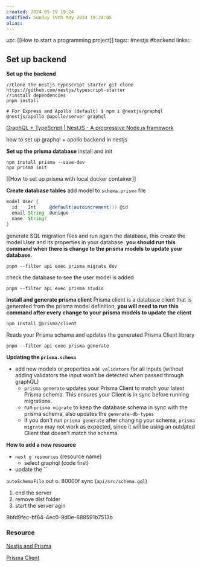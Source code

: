 ```yaml
---
created: 2024-05-19 19:24 
modified: Sunday 19th May 2024 19:24:05
alias: 
---
```

up::  [[How to start a programming project]]
tags::  #nestjs #backend 
links::
## Set up backend


**Set up the backend**
```
//Clone the nestjs typescript starter git clone
https://github.com/nestjs/typescript-starter 
//install dependencies
pnpm install

# For Express and Apollo (default) $ npm i @nestjs/graphql @nestjs/apollo @apollo/server graphql
```
[GraphQL + TypeScript | NestJS - A progressive Node.js framework](https://docs.nestjs.com/graphql/quick-start)

how to set up graphql + apollo backend in nestjs


**Set up the prisma database**
install and init
```
npm install prisma --save-dev
npx prisma init
```


[[How to set up prisma with local docker container]]


**Create database tables**
add model to `schema.prisma` file
```groovy
model User {
  id    Int     @default(autoincrement()) @id
  email String  @unique
  name  String?
}
```

generate SQL migration files and run again the database, this create the model User and its properties in your database. **you should run this command when there is change to the prisma models to update your database.**

```
pnpm --filter api exec prisma migrate dev
```
check the database to see the user model is added
```
pnpm --filter api exec prisma studio
```

**Install and generate prisma client**
Prisma client is a database client that is generated from the prisma model definition, **you will need to run this command after every change to your prisma models to update the client**
```
npm install @prisma/client
```
Reads your Prisma schema and updates the generated Prisma Client library
```
pnpm --filter api exec prisma generate
```


**Updating the `prisma.schema`**

- add new models or properties `add validators` for all inputs (without adding validators the input won’t be detected when passed through graphQL)
    - `prisma generate` updates your Prisma Client to match your latest Prisma schema. This ensures your Client is in sync before running migrations.
    - run `prisma migrate` to keep the database schema in sync with the prisma schema, also updates the `generate-db-types`
    - If you don't run `prisma generate` after changing your schema, `prisma migrate` may not work as expected, since it will be using an outdated Client that doesn't match the schema.

**How to add a new resource**

- `nest g resources` {resource name}
    - select graphql (code first)
- update the ``

`autoSchemaFile` out o. 80000f sync (`api/src/schema.gql`)

1. end the server
2. remove dist folder
3. start the server agin

9bfd9fec-bf64-4ec0-9d0e-688591b7513b

### Resource

[Nestjs and Prisma](https://docs.nestjs.com/recipes/prisma)

[Prisma Client](https://www.prisma.io/docs/concepts/components/prisma-client/working-with-prismaclient/generating-prisma-client)